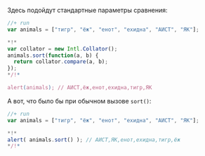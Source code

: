 Здесь подойдут стандартные параметры сравнения:

```js
//+ run
var animals = ["тигр", "ёж", "енот", "ехидна", "АИСТ", "ЯК"];

*!*
var collator = new Intl.Collator();
animals.sort(function(a, b) {
  return collator.compare(a, b);
});
*/!*

alert(animals); // АИСТ,ёж,енот,ехидна,тигр,ЯК
```

А вот, что было бы при обычном вызове `sort()`:

```js
//+ run
var animals = ["тигр", "ёж", "енот", "ехидна", "АИСТ", "ЯК"];

*!*
alert( animals.sort() ); // АИСТ,ЯК,енот,ехидна,тигр,ёж
*/!*
```

